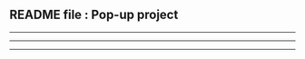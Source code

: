 README file : Pop-up project
----------------------------

----------------------------

----------------------------

----------------------------
